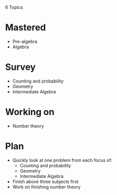 6 Topics

# Mastered
- Pre-algebra
- Algebra

# Survey
- Counting and probability
- Geometry
- Intermediate Algebra

# Working on
- Number theory

# Plan
- Quickly look at one problem from each focus of:
   - Counting and probability
   - Geometry
   - Intermediate Algebra
- Finish above three subjects first
- Work on finishing number theory
